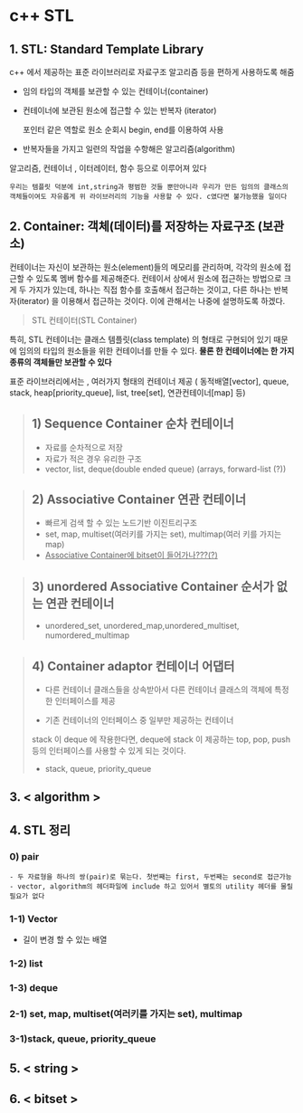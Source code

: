 # c++ STL 

## 1. STL: Standard Template Library

c++ 에서 제공하는 표준 라이브러리로 자료구조 알고리즘 등을 편하게 사용하도록 해줌

- 임의 타입의 객체를 보관할 수 있는 컨테이너(container)

- 컨테이너에 보관된 원소에 접근할 수 있는 반복자 (iterator)

  포인터 같은 역할로 원소 순회시 begin, end를 이용하여 사용

- 반복자들을 가지고 일련의 작업을 수항해은 알고리즘(algorithm)

알고리즘, 컨테이너 , 이터레이터, 함수 등으로 이루어져 있다

```
우리는 템플릿 덕분에 int,string과 평범한 것들 뿐만아니라 우리가 만든 임의의 클래스의 객체들이여도 자유롭게 위 라이브러리의 기능을 사용할 수 있다. c였다면 불가능했을 일이다
```



## 2. Container: 객체(데이터)를 저장하는 자료구조 (보관소)

컨테이너는 자신이 보관하는 원소(element)들의 메모리를 관리하며, 각각의 원소에 접근할 수 있도록 멤버 함수를 제공해준다. 컨테이서 상에서 원소에 접근하는 방법으로 크게 두 가지가 있는데, 하나는 직접 함수를 호출해서 접근하는 것이고, 다른 하나는 반복자(iterator) 을 이용해서 접근하는 것이다. 이에 관해서는 나중에 설명하도록 하겠다.

> STL 컨테이터(STL Container)

특히, STL 컨테이너는 클래스 템플릿(class template) 의 형태로 구현되어 있기 때문에 임의의 타입의 원소들을 위한 컨테이너를 만들 수 있다. **물론 한 컨테이너에는 한 가지 종류의 객체들만 보관할 수 있다**

표준 라이브러리에서는 , 여러가지 형태의 컨테이너 제공 ( 동적배열[vector], queue, stack, heap[priority_queue], list, tree[set], 연관컨테이너[map] 등)



> ## 1) Sequence Container 순차 컨테이너
>
> - 자료를 순차적으로 저장
> - 자료가 적은 경우 유리한 구조
> - vector, list, deque(double ended queue) (arrays, forward-list (?))

> ## 2) Associative Container 연관 컨테이너
>
> - 빠르게 검색 할 수 있는 노드기반 이진트리구조
> - set, map, multiset(여러키를 가지는 set), multimap(여러 키를 가지는 map)
> - <u>Associative Container에 bitset이 들어가나???(?)</u>

> ## 3) unordered Associative Container 순서가 없는 연관 컨테이너
>
> - unordered_set, unordered_map,unordered_multiset, numordered_multimap

>## 4) Container adaptor 컨테이너 어댑터
>
>- 다른 컨테이너 클래스들을 상속받아서 다른 컨테이너 클래스의 객체에 특정한 인터페이스를 제공
>
>- 기존 컨테이너의 인터페이스 중 일부만 제공하는 컨테이너 
>
>  stack 이 deque 에 작용한다면, deque에 stack 이 제공하는 top, pop, push 등의 인터페이스를 사용할 수 있게 되는 것이다.
>
>- stack, queue, priority_queue



## 3. < algorithm >



## 4.  STL 정리

### 0) pair 

	- 두 자료형을 하나의 쌍(pair)로 묶는다. 첫번째는 first, 두번째는 second로 접근가능
	- vector, algorithm의 헤더파일에 include 하고 있어서 별토의 utility 헤더를 물릴 필요가 없다



### 1-1) Vector

- 길이 변경 할 수 있는 배열



### 1-2) list



### 1-3) deque



### 2-1) set, map, multiset(여러키를 가지는 set), multimap



### 3-1)stack, queue, priority_queue



## 5. < string >



## 6. < bitset >

